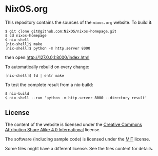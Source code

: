 NixOS.org
=========

This repository contains the sources of the `nixos.org` website.  To
build it:

    $ git clone git@github.com:NixOS/nixos-homepage.git
    $ cd nixos-homepage
    $ nix-shell
    [nix-shell]$ make
    [nix-shell]$ python -m http.server 8000

then open http://127.0.0.1:8000/index.html

To automatically rebuild on every change:

    [nix-shell]$ fd | entr make

To test the complete result from a nix-build:

    $ nix-build
    $ nix-shell --run 'python -m http.server 8000 --directory result'

## License

The content of the website is licensed under the [Creative Commons Attribution Share Alike 4.0 International](LICENSES/CC-BY-SA-4.0.txt) license.

The software (including sample code) is licensed under the [MIT](LICENSES/MIT.txt) license.

Some files might have a different license. See the files content for details.
